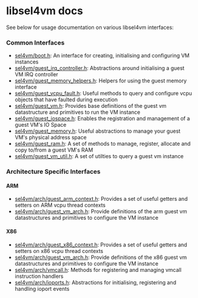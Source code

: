 <!--
     Copyright 2020, Data61
     Commonwealth Scientific and Industrial Research Organisation (CSIRO)
     ABN 41 687 119 230.

     This software may be distributed and modified according to the terms of
     the BSD 2-Clause license. Note that NO WARRANTY is provided.
     See "LICENSE_BSD2.txt" for details.

     @TAG(DATA61_BSD)
-->

# libsel4vm docs

See below for usage documentation on various libsel4vm interfaces:

### Common Interfaces
* [sel4vm/boot.h](libsel4vm_boot.md): An interface for creating, initialising and configuring VM instances
* [sel4vm/guest_irq_controller.h](libsel4vm_guest_irq_controller.md): Abstractions around initialising a guest VM IRQ controller
* [sel4vm/guest_memory_helpers.h](libsel4vm_guest_memory_helpers.md): Helpers for using the guest memory interface
* [sel4vm/guest_vcpu_fault.h](libsel4vm_guest_vcpu_fault.md): Useful methods to query and configure vcpu objects that have faulted during execution
* [sel4vm/guest_vm.h](libsel4vm_guest_vm.md): Provides base definitions of the guest vm datastructure and primitives to run the VM instance
* [sel4vm/guest_iospace.h](libsel4vm_guest_iospace.md):  Enables the registration and management of a guest VM's IO Space
* [sel4vm/guest_memory.h](libsel4vm_guest_memory.md): Useful abstractions to manage your guest VM's physical address space
* [sel4vm/guest_ram.h](libsel4vm_guest_ram.md): A set of methods to manage, register, allocate and copy to/from a guest VM's RAM
* [sel4vm/guest_vm_util.h](libsel4vm_guest_vm_util.md): A set of utilties to query a guest vm instance

### Architecture Specific Interfaces

#### ARM
* [sel4vm/arch/guest_arm_context.h](libsel4vm_guest_arm_context.md): Provides a set of useful getters and setters on ARM vcpu thread contexts
* [sel4vm/arch/guest_vm_arch.h](libsel4vm_arm_guest_vm.md): Provide definitions of the arm guest vm datastructures and primitives to configure the VM instance
#### X86
* [sel4vm/arch/guest_x86_context.h](libsel4vm_guest_x86_context.md): Provides a set of useful getters and setters on x86 vcpu thread contexts
* [sel4vm/arch/guest_vm_arch.h](libsel4vm_x86_guest_vm.md): Provide definitions of the x86 guest vm datastructures and primitives to configure the VM instance
* [sel4vm/arch/vmcall.h](libsel4vm_x86_vmcall.md): Methods for registering and managing vmcall instruction handlers
* [sel4vm/arch/ioports.h](libsel4vm_x86_ioports.md): Abstractions for initialising, registering and handling ioport events
